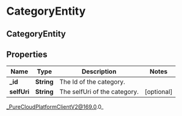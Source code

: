 # CategoryEntity

## CategoryEntity

## Properties

|Name | Type | Description | Notes|
|------------ | ------------- | ------------- | -------------|
| **_id** | **String** | The Id of the category. | |
| **selfUri** | **String** | The selfUri of the category. | [optional] |



_PureCloudPlatformClientV2@169.0.0_
